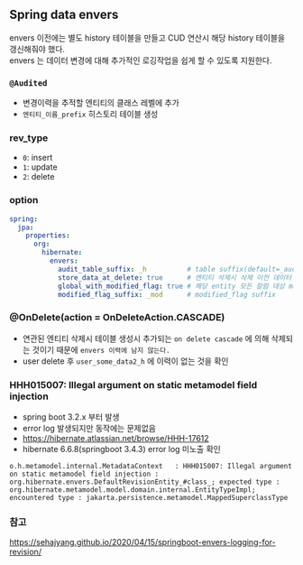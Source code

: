 ## Spring data envers

envers 이전에는 별도 history 테이블을 만들고 CUD 연산시 해당 history 테이블을 갱신해줘야 했다.<br/>
envers 는 데이터 변경에 대해 추가적인 로깅작업을 쉽게 할 수 있도록 지원한다.


### `@Audited`
- 변경이력을 추적할 엔티티의 클래스 레벨에 추가
- `엔티티_이름_prefix` 히스토리 테이블 생성

### rev_type
- `0`: insert
- `1`: update
- `2`: delete

### option

```yml
spring:
  jpa:
    properties:
      org:
        hibernate:
          envers:
            audit_table_suffix: _h          # table suffix(default=_aud) ex) user_h 
            store_data_at_delete: true      # 엔티티 삭제시 삭제 이전 데이터 저장(default=false)
            global_with_modified_flag: true # 해당 entity 모든 칼럼 대상 modified_flag 적용
            modified_flag_suffix: _mod      # modified_flag suffix
```


### @OnDelete(action = OnDeleteAction.CASCADE)
- 연관된 엔티티 삭제시 테이블 생성시 추가되는 `on delete cascade` 에 의해 삭제되는 것이기 때문에 `envers 이력에 남지 않는다.`
- user delete 후 `user_some_data2_h` 에 이력이 없는 것을 확인


### HHH015007: Illegal argument on static metamodel field injection
- spring boot 3.2.x 부터 발생
- error log 발생되지만 동작에는 문제없음
- https://hibernate.atlassian.net/browse/HHH-17612
- hibernate 6.6.8(springboot 3.4.3) error log 미노출 확인
```
o.h.metamodel.internal.MetadataContext   : HHH015007: Illegal argument on static metamodel field injection : org.hibernate.envers.DefaultRevisionEntity_#class_; expected type :  org.hibernate.metamodel.model.domain.internal.EntityTypeImpl; encountered type : jakarta.persistence.metamodel.MappedSuperclassType
```

### 참고
https://sehajyang.github.io/2020/04/15/springboot-envers-logging-for-revision/
